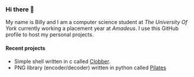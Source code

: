 ### Hi there 👋

My name is Billy and I am a computer science student at *The University Of York* currently working a placement year at *Amadeus*.
I use this GitHub profile to host my personal projects.

#### Recent projects
+ Simple shell written in c called [Clobber](https://github.com/billyedmoore/Clobber).
+ PNG library (encoder/decoder) written in python called [Pilates](https://github.com/billyedmoore/Pilates)

<!--
**billyedmoore/billyedmoore** is a ✨ _special_ ✨ repository because its `README.md` (this file) appears on your GitHub profile.

Here are some ideas to get you started:

- 🔭 I’m currently working on ...
- 🌱 I’m currently learning ...
- 👯 I’m looking to collaborate on ...
- 🤔 I’m looking for help with ...
- 💬 Ask me about ...
- 📫 How to reach me: ...
- 😄 Pronouns: ...
- ⚡ Fun fact: ...
-->
